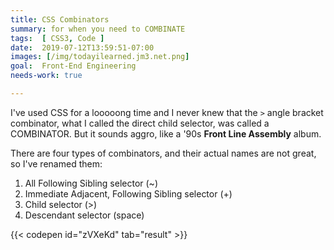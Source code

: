 ```yaml
---
title: CSS Combinators
summary: for when you need to COMBINATE
tags:  [ CSS3, Code ]
date:  2019-07-12T13:59:51-07:00
images: [/img/todayilearned.jm3.net.png]
goal:  Front-End Engineering
needs-work: true

---
```


I've used CSS for a looooong time and I never knew that the `>` angle bracket combinator, what I called the direct child selector, was called a COMBINATOR. But it sounds aggro, like a '90s **Front Line Assembly** album.

There are four types of combinators, and their actual names are not great, so I've renamed them:

1. All Following Sibling selector (~)
2. Immediate Adjacent, Following Sibling selector (+)
3. Child selector (>)
4. Descendant selector (space)

{{< codepen id="zVXeKd" tab="result" >}}

<!-- Doesn't demonstrate ~ yet but i have to go now lol -->

[w3s]: https://www.w3schools.com/css/css_combinators.asp
